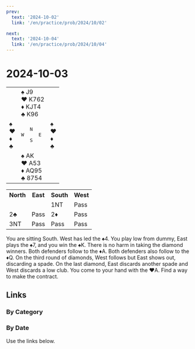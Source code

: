 ```yaml
---
prev:
  text: '2024-10-02'
  link: '/en/practice/prob/2024/10/02'

next:
  text: '2024-10-04'
  link: '/en/practice/prob/2024/10/04'
---
```


# 2024-10-03

<table class="deal">
	<tr>
		<td></td>
		<td>♠ J9<br>♥ K762<br>♦ KJT4<br>♣ K96</td>
		<td></td>
	</tr>
	<tr>
		<td>♠ <br>♥ <br>♦ <br>♣ </td>
		<td><pre>   N<br>W     E<br>   S</pre></td>
		<td>♠ <br>♥ <br>♦ <br>♣ </td>
	</tr>
	<tr>
		<td></td>
		<td>♠ AK<br>♥ A53<br>♦ AQ95<br>♣ 8754</td>
		<td></td>
	</tr>
</table>

<table class="auction">
	<tr>
		<th>North</th>
		<th>East</th>
		<th>South</th>
		<th>West</th>
	</tr>
	<tr>
		<td></td>
		<td></td>
		<td>1NT</td>
		<td>Pass</td>
	</tr>
	<tr>
		<td>2♣</td>
		<td>Pass</td>
		<td>2♦</td>
		<td>Pass</td>
	</tr>
	<tr>
		<td>3NT</td>
		<td>Pass</td>
		<td>Pass</td>
		<td>Pass</td>
	</tr>
</table>

You are sitting South. West has led the ♠4. You play low from dummy, East plays the ♠7, and you win the ♠K. There is no harm in taking the diamond winners. Both defenders follow to the ♦A. Both defenders also follow to the ♦Q. On the third round of diamonds, West follows but East shows out, discarding a spade. On the last diamond, East discards another spade and West discards a low club. You come to your hand with the ♥A. Find a way to make the contract.

## Links

[<Badge type="tip" text="Check Solution"/>](/en/learning/prob/2024/10/03)

### By Category

[<Badge type="tip" text="<--"/>](/en/practice/prob/2024/09/30)
[<Badge type="tip" text="Calendar"/>](/en/practice/calendar/2024/10)
[<Badge type="info" text="-->"/>](/en/practice/prob/2024/10/04)

### By Date

Use the links below.
